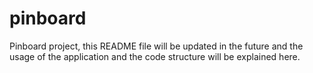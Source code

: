# pinboard
Pinboard project, this README file will be updated in the future and the usage of the application and the code structure will be explained here.

